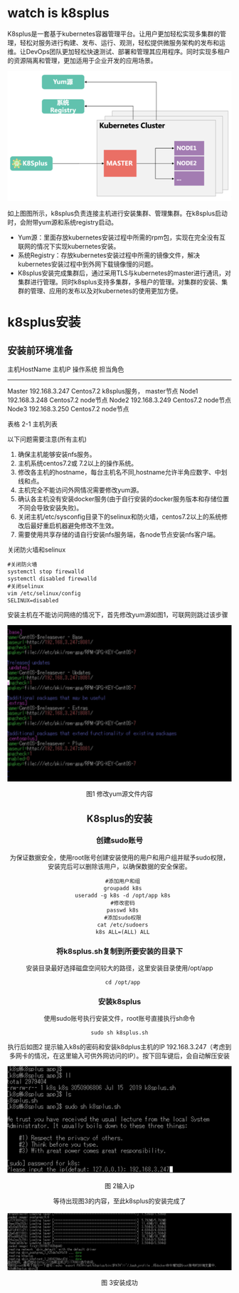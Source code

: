 # **watch is k8splus**

K8splus是一套基于kubernetes容器管理平台。让用户更加轻松实现多集群的管理，轻松对服务进行构建、发布、运行、观测，轻松提供微服务架构的发布和运维。让DevOps团队更加轻松快速测试、部署和管理其应用程序。同时实现多租户的资源隔离和管理，更加适用于企业开发的应用场景。

![image-20200212131947685](wathisk8splus.assets/image-20200212131947685.png)

如上图图所示，k8splus负责连接主机进行安装集群、管理集群。在k8splus启动时，会附带yum源和系统registry启动。

* Yum源：里面存放kubernetes安装过程中所需的rpm包，实现在完全没有互联网的情况下实现kubernetes安装。
*  系统Registry：存放kubernetes安装过程中所需的镜像文件，解决kubernetes安装过程中到外网下载镜像慢的问题。
* K8splus安装完成集群后，通过采用TLS与kubernetes的master进行通讯，对集群进行管理。同时k8splus支持多集群，多租户的管理。对集群的安装、集群的管理、应用的发布以及对kubernetes的使用更加方便。

# k8splus安装

## 安装前环境准备

  主机HostName   主机IP          操作系统    担当角色

------

  Master         192.168.3.247   Centos7.2   k8splus服务， master节点
  Node1          192.168.3.248   Centos7.2   node节点
  Node2          192.168.3.249   Centos7.2   node节点
  Node3          192.168.3.250   Centos7.2   node节点

表格 2-1 主机列表

以下问题需要注意(所有主机)

1. 确保主机能够安装nfs服务。
2. 主机系统centos7.2或 7.2以上的操作系统。
3. 修改各主机的hostname，每台主机名不同,hostname允许半角应数字、中划线和点。
4. 主机完全不能访问外网情况需要修改yum源。
5. 确认各主机没有安装docker服务(由于自行安装的docker服务版本和存储位置不同会导致安装失败)。
6. 关闭主机/etc/sysconfig目录下的selinux和防火墙，centos7.2以上的系统修改后最好重启机器避免修改不生效。
7. 需要使用共享存储的请自行安装nfs服务端，各node节点安装nfs客户端。

关闭防火墙和selinux

```shell
#关闭防火墙
systemctl stop firewalld
systemctl disabled firewalld
#关闭selinux
vim /etc/selinux/config
SELINUX=disabled
```

安装主机在不能访问网络的情况下，首先修改yum源如图1，可联网则跳过该步骤

![image-20200212131457940](installer.assets/image-20200212131457940.png)

<center>图1 修改yum源文件内容<center>

## K8splus的安装

### 创建sudo账号

为保证数据安全，使用root账号创建安装使用的用户和用户组并赋予sudo权限，安装完后可以删除该用户，以确保数据的安全保密。

```shell
  #添加用户和组
  groupadd k8s
  useradd -g k8s -d /opt/app k8s
  #修改密码
  passwd k8s
  #添加sudo权限
  cat /etc/sudoers
  k8s ALL=(ALL) ALL
```

### 将k8splus.sh复制到所要安装的目录下

安装目录最好选择磁盘空间较大的路径，这里安装目录使用/opt/app

```shell
  cd /opt/app
```

### 安装k8splus

使用sudo账号执行安装文件，root账号直接执行sh命令

```shell
sudo sh k8splus.sh
```

执行后如图2 提示输入k8s的密码和安装k8dplus主机的IP 192.168.3.247（考虑到多网卡的情况，在这里输入可供外网访问的IP）。按下回车键后，会自动解压安装

![image-20200212131620298](installer.assets/image-20200212131620298.png)

图 2输入ip

等待出现图3的内容，至此k8splus的安装完成了

![image-20200212131644719](installer.assets/image-20200212131644719.png)

图 3安装成功